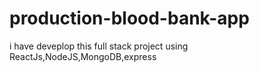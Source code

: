 # production-blood-bank-app
i have deveplop this full stack project using ReactJs,NodeJS,MongoDB,express
